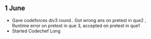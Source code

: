 ## 1 June

* Gave codeforces div3 round.. Got wrong ans on pretest in que2 , Runtime error on pretest in que 3, accepted on pretest in que1
* Started Codechef Long
